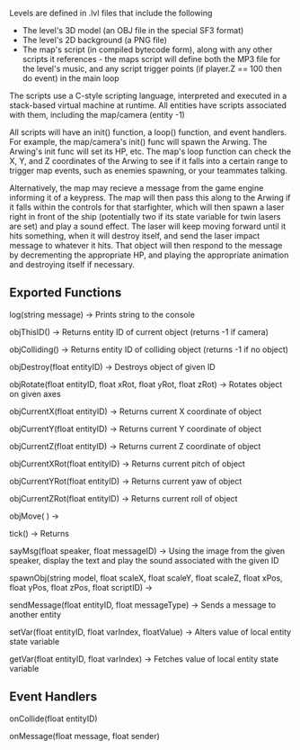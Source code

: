 Levels are defined in .lvl files that include the following
- The level's 3D model (an OBJ file in the special SF3 format)
- The level's 2D background (a PNG file)
- The map's script (in compiled bytecode form), along with any other scripts it references - the maps script will define both the MP3 file for the level's music, and any script trigger points (if player.Z == 100 then do event) in the main loop

The scripts use a C-style scripting language, interpreted and executed in a stack-based virtual machine at runtime. All entities have scripts associated with them, including the map/camera (entity -1)

All scripts will have an init() function, a loop() function, and event handlers. For example, the map/camera's init() func will spawn the Arwing. The Arwing's init func will set its HP, etc. The map's loop function can check the X, Y, and Z coordinates of the Arwing to see if it falls into a certain range to trigger map events, such as enemies spawning, or your teammates talking.

Alternatively, the map may recieve a message from the game engine informing it of a keypress. The map will then pass this along to the Arwing if it falls within the controls for that starfighter, which will then spawn a laser right in front of the ship (potentially two if its state variable for twin lasers are set) and play a sound effect. The laser will keep moving forward until it hits something, when it will destroy itself, and send the laser impact message to whatever it hits. That object will then respond to the message by decrementing the appropriate HP, and playing the appropriate animation and destroying itself if necessary. 

Exported Functions
------------------
log(string message) -> Prints string to the console

objThisID() -> Returns entity ID of current object (returns -1 if camera)

objColliding() -> Returns entity ID of colliding object (returns -1 if no object)

objDestroy(float entityID) -> Destroys object of given ID

objRotate(float entityID, float xRot, float yRot, float zRot) -> Rotates object on given axes 

objCurrentX(float entityID) -> Returns current X coordinate of object

objCurrentY(float entityID) -> Returns current Y coordinate of object

objCurrentZ(float entityID) -> Returns current Z coordinate of object

objCurrentXRot(float entityID) -> Returns current pitch of object

objCurrentYRot(float entityID) -> Returns current yaw of object

objCurrentZRot(float entityID) -> Returns current roll of object

objMove( ) -> 

tick() -> Returns

sayMsg(float speaker, float messageID) -> Using the image from the given speaker, display the text and play the sound associated with the given ID

spawnObj(string model, float scaleX, float scaleY, float scaleZ, float xPos, float yPos, float zPos, float scriptID) -> 

sendMessage(float entityID, float messageType) -> Sends a message to another entity

setVar(float entityID, float varIndex, floatValue) -> Alters value of local entity state variable

getVar(float entityID, float varIndex) -> Fetches value of local entity state variable

Event Handlers
--------------
onCollide(float entityID)

onMessage(float message, float sender)
